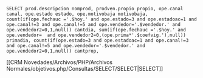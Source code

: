 `SELECT prod.descripcion nomprod, prodven.propio propio, ope.canal canal, ope.estado estado, ope.motivobaja motivobaja, count(if(ope.fechauc ='.$hoy.' and ope.estado=3 and ope.estadoac=1 and ope.canal!=3 and ope.canal!=5 and ope.vendedor='.$vendedor.' and ope.vendedor2=0,1,null)) cantdia, sum(if(ope.fechauc ='.$hoy.' and ope.vendedor=  and ope.vendedor2=0,(ope.prima*'.$coefvig.'),null)) primadia, count(if(ope.estado=3 and ope.estadoac=1 and ope.canal!=3 and ope.canal!=5 and ope.vendedor='.$vendedor.' and ope.vendedor2=0,1,null)) cantprop,`

[[CRM Novedades/Archivos/PHP/Archivos Normales/objetivos.php/Consultas/SELECT/SELECT|SELECT]]